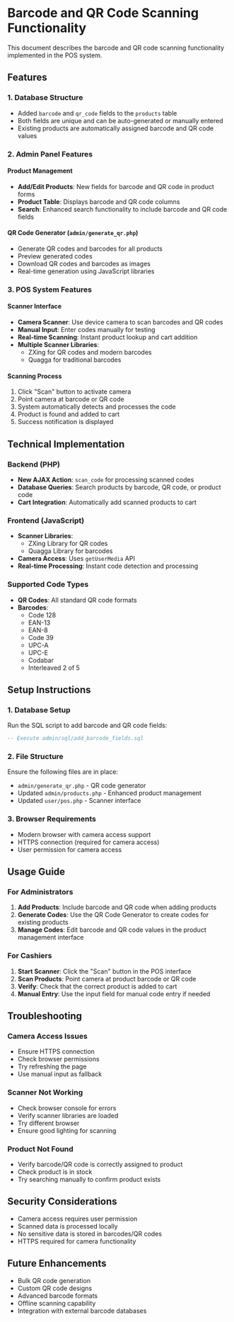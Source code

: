 # Barcode and QR Code Scanning Functionality

This document describes the barcode and QR code scanning functionality implemented in the POS system.

## Features

### 1. Database Structure
- Added `barcode` and `qr_code` fields to the `products` table
- Both fields are unique and can be auto-generated or manually entered
- Existing products are automatically assigned barcode and QR code values

### 2. Admin Panel Features

#### Product Management
- **Add/Edit Products**: New fields for barcode and QR code in product forms
- **Product Table**: Displays barcode and QR code columns
- **Search**: Enhanced search functionality to include barcode and QR code fields

#### QR Code Generator (`admin/generate_qr.php`)
- Generate QR codes and barcodes for all products
- Preview generated codes
- Download QR codes and barcodes as images
- Real-time generation using JavaScript libraries

### 3. POS System Features

#### Scanner Interface
- **Camera Scanner**: Use device camera to scan barcodes and QR codes
- **Manual Input**: Enter codes manually for testing
- **Real-time Scanning**: Instant product lookup and cart addition
- **Multiple Scanner Libraries**: 
  - ZXing for QR codes and modern barcodes
  - Quagga for traditional barcodes

#### Scanning Process
1. Click "Scan" button to activate camera
2. Point camera at barcode or QR code
3. System automatically detects and processes the code
4. Product is found and added to cart
5. Success notification is displayed

## Technical Implementation

### Backend (PHP)
- **New AJAX Action**: `scan_code` for processing scanned codes
- **Database Queries**: Search products by barcode, QR code, or product code
- **Cart Integration**: Automatically add scanned products to cart

### Frontend (JavaScript)
- **Scanner Libraries**: 
  - ZXing Library for QR codes
  - Quagga Library for barcodes
- **Camera Access**: Uses `getUserMedia` API
- **Real-time Processing**: Instant code detection and processing

### Supported Code Types
- **QR Codes**: All standard QR code formats
- **Barcodes**: 
  - Code 128
  - EAN-13
  - EAN-8
  - Code 39
  - UPC-A
  - UPC-E
  - Codabar
  - Interleaved 2 of 5

## Setup Instructions

### 1. Database Setup
Run the SQL script to add barcode and QR code fields:
```sql
-- Execute admin/sql/add_barcode_fields.sql
```

### 2. File Structure
Ensure the following files are in place:
- `admin/generate_qr.php` - QR code generator
- Updated `admin/products.php` - Enhanced product management
- Updated `user/pos.php` - Scanner interface

### 3. Browser Requirements
- Modern browser with camera access support
- HTTPS connection (required for camera access)
- User permission for camera access

## Usage Guide

### For Administrators
1. **Add Products**: Include barcode and QR code when adding products
2. **Generate Codes**: Use the QR Code Generator to create codes for existing products
3. **Manage Codes**: Edit barcode and QR code values in the product management interface

### For Cashiers
1. **Start Scanner**: Click the "Scan" button in the POS interface
2. **Scan Products**: Point camera at product barcode or QR code
3. **Verify**: Check that the correct product is added to cart
4. **Manual Entry**: Use the input field for manual code entry if needed

## Troubleshooting

### Camera Access Issues
- Ensure HTTPS connection
- Check browser permissions
- Try refreshing the page
- Use manual input as fallback

### Scanner Not Working
- Check browser console for errors
- Verify scanner libraries are loaded
- Try different browser
- Ensure good lighting for scanning

### Product Not Found
- Verify barcode/QR code is correctly assigned to product
- Check product is in stock
- Try searching manually to confirm product exists

## Security Considerations

- Camera access requires user permission
- Scanned data is processed locally
- No sensitive data is stored in barcodes/QR codes
- HTTPS required for camera functionality

## Future Enhancements

- Bulk QR code generation
- Custom QR code designs
- Advanced barcode formats
- Offline scanning capability
- Integration with external barcode databases 